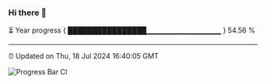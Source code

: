 ### Hi there 👋

⏳ Year progress { ████████████████▁▁▁▁▁▁▁▁▁▁▁▁▁▁ } 54.56 %

---

⏰ Updated on Thu, 18 Jul 2024 16:40:05 GMT

![Progress Bar CI](https://github.com/IshwaranRudhara/GIT-ACTION/workflows/Progress%20Bar%20CI/badge.svg)
